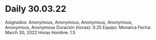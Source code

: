 # Daily 30.03.22

Asignados: Anonymous, Anonymous, Anonymous, Anonymous, Anonymous, Anonymous
Duración (horas): 0.25
Equipo: Monarca
Fecha: March 30, 2022
Horas Hombre: 1.5
